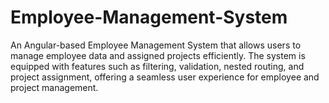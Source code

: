 # Employee-Management-System
An Angular-based Employee Management System that allows users to manage employee data and assigned projects efficiently. The system is equipped with features such as filtering, validation, nested routing, and project assignment, offering a seamless user experience for employee and project management.
